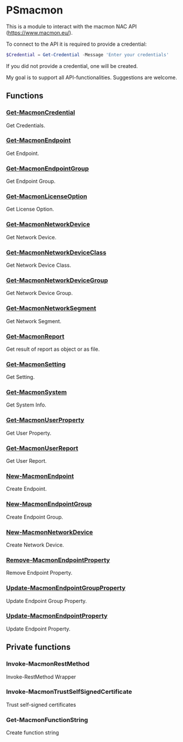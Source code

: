 # PSmacmon

This is a module to interact with the macmon NAC API (https://www.macmon.eu/).

To connect to the API it is required to provide a credential:

```powershell
$Credential = Get-Credential -Message 'Enter your credentials'
```

If you did not provide a credential, one will be created.

My goal is to support all API-functionalities. Suggestions are welcome.

## Functions

### [Get-MacmonCredential](Get-MacmonCredential.md)
Get Credentials.

### [Get-MacmonEndpoint](Get-MacmonEndpoint.md)
Get Endpoint.

### [Get-MacmonEndpointGroup](Get-MacmonEndpointGroup.md)
Get Endpoint Group.

### [Get-MacmonLicenseOption](Get-MacmonLicenseOption.md)
Get License Option.

### [Get-MacmonNetworkDevice](Get-MacmonNetworkDevice.md)
Get Network Device.

### [Get-MacmonNetworkDeviceClass](Get-MacmonNetworkDeviceClass.md)
Get Network Device Class.

### [Get-MacmonNetworkDeviceGroup](Get-MacmonNetworkDeviceGroup.md)
Get Network Device Group.

### [Get-MacmonNetworkSegment](Get-MacmonNetworkSegment.md)
Get Network Segment.

### [Get-MacmonReport](Get-MacmonReport.md)
Get result of report as object or as file.

### [Get-MacmonSetting](Get-MacmonSetting.md)
Get Setting.

### [Get-MacmonSystem](Get-MacmonSystem.md)
Get System Info.

### [Get-MacmonUserProperty](Get-MacmonUserProperty.md)
Get User Property.

### [Get-MacmonUserReport](Get-MacmonUserReport.md)
Get User Report.

### [New-MacmonEndpoint](New-MacmonEndpoint.md)
Create Endpoint.

### [New-MacmonEndpointGroup](New-MacmonEndpointGroup.md)
Create Endpoint Group.

### [New-MacmonNetworkDevice](New-MacmonNetworkDevice.md)
Create Network Device.

### [Remove-MacmonEndpointProperty](Remove-MacmonEndpointProperty.md)
Remove Endpoint Property.

### [Update-MacmonEndpointGroupProperty](Update-MacmonEndpointGroupProperty.md)
Update Endpoint Group Property.

### [Update-MacmonEndpointProperty](Update-MacmonEndpointProperty.md)
Update Endpoint Property.


## Private functions

### Invoke-MacmonRestMethod

Invoke-RestMethod Wrapper

### Invoke-MacmonTrustSelfSignedCertificate

Trust self-signed certificates

### Get-MacmonFunctionString

Create function string